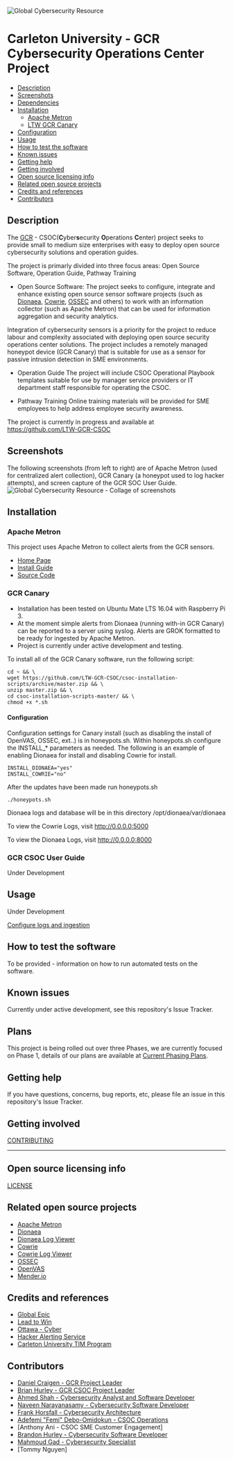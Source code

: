 ![Global Cybersecurity Resource](https://github.com/LTW-GCR-CSOC/csoc-installation-scripts/blob/master/githubGCRheader.png?raw=true "Global Cybersecurity Resource")   

# Carleton University - GCR Cybersecurity Operations Center Project

  * [Description](#description)
  * [Screenshots](#screenshots)
  * [Dependencies](#dependencies)
  * [Installation](#installation)
    + [Apache Metron](#apache-metron)
    + [LTW GCR Canary](#ltw-gcr-canary)
  * [Configuration](#configuration)
  * [Usage](#usage)
  * [How to test the software](#how-to-test-the-software)
  * [Known issues](#known-issues)
  * [Getting help](#getting-help)
  * [Getting involved](#getting-involved)
  * [Open source licensing info](#open-source-licensing-info)
  * [Related open source projects](#related-open-source-projects)
  * [Credits and references](#credits-and-references)
  * [Contributors](#contributors)

## Description 

The [GCR](https://cugcr.com/tiki/lce/index.php) - CSOC(**C**yber**s**ecurity **O**perations **C**enter) project seeks to provide small to medium size enterprises with easy to deploy open source cybersecurity solutions and operation guides.

The project is primarly divided into three focus areas: Open Source Software, Operation Guide, Pathway Training

* Open Source Software:
The project seeks to configure, integrate and enhance existing open source sensor software projects (such as [Dionaea](https://github.com/LTW-GCR-CSOC/dionaea), [Cowrie](https://github.com/LTW-GCR-CSOC/cowrie), [OSSEC](https://github.com/LTW-GCR-CSOC/ossec-hids) and others) to work with an information collector (such as Apache Metron) that can be used for information aggregation and security analytics.

Integration of cybersecurity sensors is a priority for the project to reduce labour and complexity associated with deploying open source security operations center solutions.  The project includes a remotely managed honeypot device (GCR Canary) that is suitable for use as a sensor for passive intrusion detection in SME environments.
 
 * Operation Guide
The project will include CSOC Operational Playbook templates suitable for use by manager service providers or IT department staff responsible for operating the CSOC.  

* Pathway Training
Online training materials will be provided for SME employees to help address employee security awareness. 

The project is currently in progress and available at https://github.com/LTW-GCR-CSOC

## Screenshots  
The following screenshots (from left to right) are of Apache Metron (used for centralized alert collection), GCR Canary (a honeypot used to log hacker attempts), and screen capture of the GCR SOC User Guide. 
![Global Cybersecurity Resource - Collage of screenshots](https://github.com/LTW-GCR-CSOC/csoc-installation-scripts/blob/master/GcrScreencaptureCollage2.png?raw=true "Global Cybersecurity Resource - Collage of screenshots")   

## Installation
### Apache Metron 
This project uses Apache Metron to collect alerts from the GCR sensors.
* [Home Page](http://metron.apache.org) 
* [Install Guide](https://cwiki.apache.org/confluence/display/METRON/Installation) 
* [Source Code](https://github.com/apache/metron)


### GCR Canary 
* Installation has been tested on Ubuntu Mate LTS 16.04 with Raspberry Pi 3.
* At the moment simple alerts from Dionaea (running with-in GCR Canary) can be reported to a server using syslog. Alerts are GROK formatted to be ready for ingested by Apache Metron.
* Project is currently under active development and testing. 

To install all of the GCR Canary software, run the following script:

```
cd ~ && \
wget https://github.com/LTW-GCR-CSOC/csoc-installation-scripts/archive/master.zip && \
unzip master.zip && \
cd csoc-installation-scripts-master/ && \
chmod +x *.sh 
```
#### Configuration

Configuration settings for Canary install (such as disabling the install of OpenVAS, OSSEC, ext..) is in honeypots.sh. 
Within honeypots.sh configure the INSTALL_* parameters as needed. The following is an example of enabling Dionaea for install and disabling Cowrie for install. 
```
INSTALL_DIONAEA="yes"
INSTALL_COWRIE="no"  
```
After the updates have been made run honeypots.sh
```
./honeypots.sh
```

Dionaea logs and database will be in this directory /opt/dionaea/var/dionaea
      
To view the Cowrie Logs, visit http://0.0.0.0:5000 

To view the Dionaea Logs, visit http://0.0.0.0:8000


### GCR CSOC User Guide
Under Development 

## Usage
Under Development

[Configure logs and ingestion](https://github.com/LTW-GCR-CSOC/csoc-installation-scripts/SampleLogFiles/README.md)

## How to test the software
To be provided - information on how to run automated tests on the software.

## Known issues
Currently under active development, see this repository's Issue Tracker.

## Plans
This project is being rolled out over three Phases, we are currently focused on Phase 1, details of our plans are available at [Current Phasing Plans](https://github.com/LTW-GCR-CSOC/csoc-installation-scripts/projects/3).

## Getting help
If you have questions, concerns, bug reports, etc, please file an issue in this repository's Issue Tracker.

## Getting involved
[CONTRIBUTING](CONTRIBUTING.md)

----

## Open source licensing info
[LICENSE](LICENSE)

## Related open source projects
 * [Apache Metron](http://http://metron.apache.org/)
 * [Dionaea](http://https://github.com/DinoTools/dionaea)
 * [Dionaea Log Viewer](https://github.com/mindphluxnet/cowrie-logviewer)
 * [Cowrie](https://github.com/micheloosterhof/cowrie)
 * [Cowrie Log Viewer](https://github.com/mindphluxnet/cowrie-logviewer)
 * [OSSEC](https://ossec.github.io/)
 * [OpenVAS](http://www.openvas.org/)
 * [Mender.io](http://mender.io)

## Credits and references
 * [Global Epic](http://globalepic.org)
 * [Lead to Win](http://leadtowin.ca)
 * [Ottawa - Cyber](http://lce.ltw-global.com)
 * [Hacker Alerting Service](http://globalcybersecurityresource.com)
 * [Carleton University TIM Program](http://http://timprogram.ca/)

## Contributors
 * [Daniel Craigen - GCR Project Leader](mailto:danielcraigen@cunet.carleton.ca) 
 * [Brian Hurley - GCR CSOC Project Leader](https://www.linkedin.com/in/brianrhurley/)
 * [Ahmed Shah - Cybersecurity Analyst and Software Developer](mailto:ahmed.shah@carleton.ca)
 * [Naveen Narayanasamy - Cybersecurity Software Developer](mailto:naveennarayanasamy@cmail.carleton.ca) 
 * [Frank Horsfall - Cybersecurity Architecture](mailto:frankhorsfall@cunet.carleton.ca) 
 * [Adefemi "Femi" Debo-Omidokun - CSOC Operations](https://www.linkedin.com/in/adefemi-debo-omidokun-bb19273/)
 * [Anthony Ani - CSOC SME Customer Engagement]
 * [Brandon Hurley - Cybersecurity Software Developer](http://brandonhurley.com)
 * [Mahmoud Gad - Cybersecurity Specialist](https://www.linkedin.com/in/mahmoudgad/)
 * [Tommy Nguyen]


